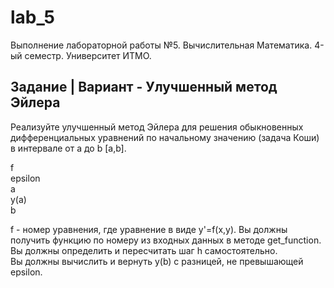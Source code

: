 # lab_5
Выполнение лабораторной работы №5. Вычислительная Математика. 4-ый семестр. Университет ИТМО. 

## Задание | Вариант - Улучшенный метод Эйлера

Реализуйте улучшенный метод Эйлера для решения обыкновенных дифференциальных уравнений по начальному значению (задача Коши) в интервале от a до b [a,b].

f <br />
epsilon <br />
a <br />
y(a) <br />
b <br />

f - номер уравнения, где уравнение в виде y'=f(x,y). Вы должны получить функцию по номеру из входных данных в методе get_function. <br />
Вы должны определить и пересчитать шаг h самостоятельно. <br />
Вы должны вычислить и вернуть y(b) с разницей, не превышающей epsilon. <br />
